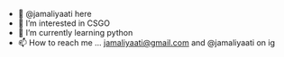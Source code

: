 - 👋  @jamaliyaati here
- 👀 I’m interested in CSGO
- 🌱 I’m currently learning python
- 📫 How to reach me ... jamaliyaati@gmail.com and @jamaliyaati on ig


<!---
jamaliyaati/jamaliyaati is a ✨ special ✨ repository because its `README.md` (this file) appears on your GitHub profile.
You can click the Preview link to take a look at your changes.
--->
